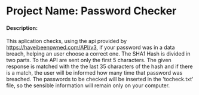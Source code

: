 # Project Name: Password Checker
#### Description: 
This aplication checks, using the api provided by https://haveibeenpwned.com/API/v3, if your password was in a data breach, helping an user choose a correct one. 
The SHA1 Hash is divided in two parts. To the API are sent only the first 5 characters. The given response is matched with the the last 35 characters of the hash and if there is a match, the user will be informed how many time that password was breached.
The passwords to be checked will be inserted in the 'tocheck.txt' file, so the sensible information will remain only on your computer.